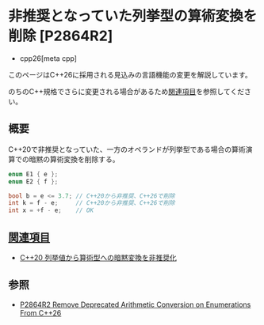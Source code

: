 # 非推奨となっていた列挙型の算術変換を削除 [P2864R2]
* cpp26[meta cpp]

<!-- start lang caution -->

このページはC++26に採用される見込みの言語機能の変更を解説しています。

のちのC++規格でさらに変更される場合があるため[関連項目](#relative-page)を参照してください。

<!-- last lang caution -->

## 概要
C++20で非推奨となっていた、一方のオペランドが列挙型である場合の算術演算での暗黙の算術変換を削除する。

```cpp
enum E1 { e };
enum E2 { f };

bool b = e <= 3.7; // C++20から非推奨、C++26で削除
int k = f - e;     // C++20から非推奨、C++26で削除
int x = +f - e;    // OK
```


## <a id="relative-page" href="#relative-page">関連項目</a>
- [C++20 列挙値から算術型への暗黙変換を非推奨化](/lang/cpp20/deprecate_arithmetic_conversion_on_enumerations.md)


## 参照
- [P2864R2 Remove Deprecated Arithmetic Conversion on Enumerations From C++26](https://open-std.org/jtc1/sc22/wg21/docs/papers/2023/p2864r2.pdf)
